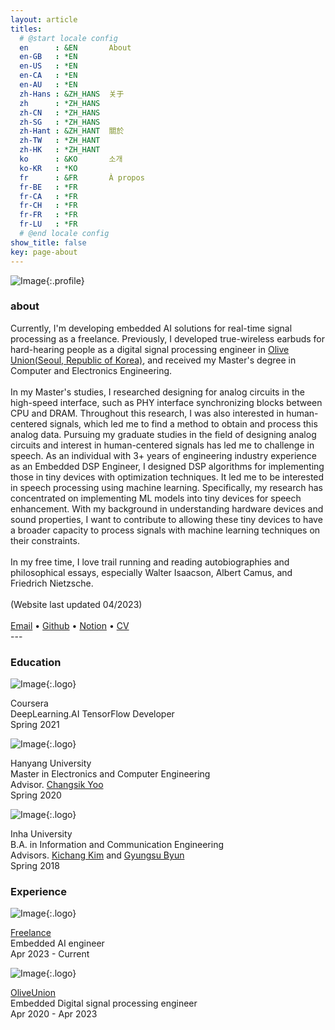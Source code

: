 ```yaml
---
layout: article
titles:
  # @start locale config
  en      : &EN       About
  en-GB   : *EN
  en-US   : *EN
  en-CA   : *EN
  en-AU   : *EN
  zh-Hans : &ZH_HANS  关于
  zh      : *ZH_HANS
  zh-CN   : *ZH_HANS
  zh-SG   : *ZH_HANS
  zh-Hant : &ZH_HANT  關於
  zh-TW   : *ZH_HANT
  zh-HK   : *ZH_HANT
  ko      : &KO       소개
  ko-KR   : *KO
  fr      : &FR       À propos
  fr-BE   : *FR
  fr-CA   : *FR
  fr-CH   : *FR
  fr-FR   : *FR
  fr-LU   : *FR
  # @end locale config
show_title: false
key: page-about
---
```

<!-- {:.profile} is adding configuration based on scss -->
![Image](./assets/images/profile/about.JPG){:.profile} 

### about
<div class="about__font">
  Currently, I'm developing embedded AI solutions for real-time signal processing as a freelance. Previously, I developed true-wireless earbuds for hard-hearing people as a digital signal processing engineer in <a href="https://us.oliveunion.com/"> Olive Union(Seoul, Republic of Korea)</a>, and received my Master's degree in Computer and Electronics Engineering. 
  <br><br>  
  In my Master's studies, I researched designing for analog circuits in the high-speed interface, such as PHY interface synchronizing blocks between CPU and DRAM. Throughout this research, I was also interested in human-centered signals, which led me to find a method to obtain and process this analog data. Pursuing my graduate studies in the field of designing analog circuits and interest in human-centered signals has led me to challenge in speech. As an individual with 3+ years of engineering industry experience as an Embedded DSP Engineer, I designed DSP algorithms for implementing those in tiny devices with optimization techniques. It led me to be interested in speech processing using machine learning. Specifically, my research has concentrated on implementing ML models into tiny devices for speech enhancement. With my background in understanding hardware devices and sound properties, I want to contribute to allowing these tiny devices to have a broader capacity to process signals with machine learning techniques on their constraints.
  <br><br>
  In my free time, I love trail running and reading autobiographies and philosophical essays, especially Walter Isaacson, Albert Camus, and Friedrich Nietzsche.
  <br><br>
  (Website last updated 04/2023)
  <br><br>
  <div class="about__link__font">
    <a href="mailto:seunghyun.daniel.oh@gmail.com"> Email</a> • <a href="https://github.com/ooshyun"> Github</a> • <a href="https://www.notion.so/ooshyun/Seunghyun-Oh-3891a8e850834a8480cf3797cb49916e"> Notion</a> • <a href="{% link assets/pdf/cv/CV_Seunghyun Oh_2023.pdf %}" Hello> CV </a>
    <br>    
  </div>
</div>
---

### Education
![Image](./assets/images/logo/logo_coursera.png){:.logo}
<div class="about__edu__font">
  <div class="name__font">
    Coursera
  </div>
  <div class="degree__font">
    DeepLearning.AI TensorFlow Developer
  </div>
  <div class="duration__font">
    Spring 2021
  </div>
</div> 


![Image](./assets/images/logo/logo_hanyang_univ.jpeg){:.logo}
<div class="about__edu__font">
  <div class="name__font">
    Hanyang University  
  </div>
  <div class="degree__font">
    Master in Electronics and Computer Engineering  
  </div>
  <div class="advisor__font">
    Advisor. <a href="https://scholar.google.co.kr/citations?hl=en&user=OqA2u8UAAAAJ&view_op=list_works&sortby=pubdate">Changsik Yoo </a>
  </div>
  <div class="duration__font">
    Spring 2020  
  </div>
</div> 

![Image](./assets/images/logo/logo_inha_univ.png){:.logo}
<div class="about__edu__font">
  <div class="name__font">
    Inha University
  </div>
  <div class="degree__font">
    B.A. in Information and Communication Engineering  
  </div>  
  <div class="advisor__font">
    Advisors. <a href="https://scholar.google.co.kr/citations?user=wcpWpdQAAAAJ&hl=ko">Kichang Kim</a> and <a href="http://icslab.cafe24.com/">Gyungsu Byun</a>  
  </div>  
  <div class="duration__font">
    Spring 2018 
  </div>
</div> 

### Experience
![Image](./assets/favicon_package_2205/android-chrome-192x192.png){:.logo}
<div class="about__edu__font">
  <div class="name__font">
    <a href="https://ooshyun.github.io/">Freelance</a>
  </div>
  <div class="degree__font">
    Embedded AI engineer<br>   
  </div>
  <div class="duration__font">
    Apr 2023 - Current<br>
  </div>
</div>

![Image](./assets/images/logo/logo_oliveunion.png){:.logo}
<div class="about__edu__font">
  <div class="name__font">
    <a href="https://us.oliveunion.com/">OliveUnion</a>
  </div>
  <div class="degree__font">
    Embedded Digital signal processing engineer<br>   
  </div>
  <div class="duration__font">
    Apr 2020 - Apr 2023<br>
  </div>
</div>
